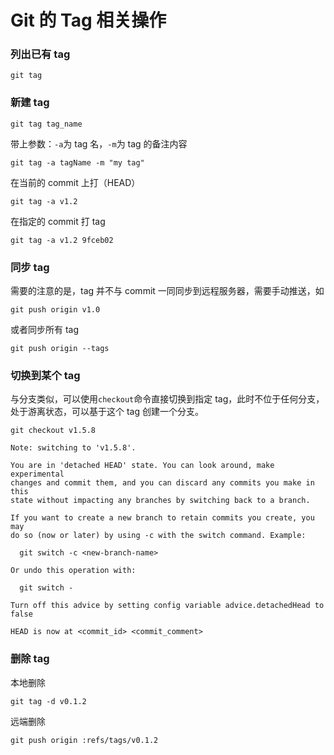 # Git 的 Tag 相关操作

### 列出已有 tag

```shell
git tag
```

### 新建 tag

```shell
git tag tag_name
```

带上参数：`-a`为 tag 名，`-m`为 tag 的备注内容

```shell
git tag -a tagName -m "my tag"
```

在当前的 commit 上打（HEAD）

```shell
git tag -a v1.2
```

在指定的 commit 打 tag

```shell
git tag -a v1.2 9fceb02
```

### 同步 tag

需要的注意的是，tag 并不与 commit 一同同步到远程服务器，需要手动推送，如

```shell
git push origin v1.0
```

或者同步所有 tag
```shell
git push origin --tags
```

### 切换到某个 tag

与分支类似，可以使用`checkout`命令直接切换到指定 tag，此时不位于任何分支，处于游离状态，可以基于这个 tag 创建一个分支。

```shell
git checkout v1.5.8

Note: switching to 'v1.5.8'.

You are in 'detached HEAD' state. You can look around, make experimental
changes and commit them, and you can discard any commits you make in this
state without impacting any branches by switching back to a branch.

If you want to create a new branch to retain commits you create, you may
do so (now or later) by using -c with the switch command. Example:

  git switch -c <new-branch-name>

Or undo this operation with:

  git switch -

Turn off this advice by setting config variable advice.detachedHead to false

HEAD is now at <commit_id> <commit_comment>
```

### 删除 tag

本地删除

```shell
git tag -d v0.1.2 
```

远端删除

```shell
git push origin :refs/tags/v0.1.2
```